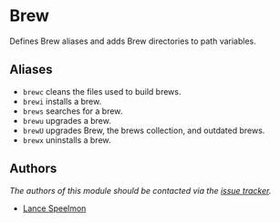 Brew
====

Defines Brew aliases and adds Brew directories to path variables.

Aliases
-------

  - `brewc` cleans the files used to build brews.
  - `brewi` installs a brew.
  - `brews` searches for a brew.
  - `brewu` upgrades a brew.
  - `brewU` upgrades Brew, the brews collection, and outdated brews.
  - `brewx` uninstalls a brew.

Authors
-------

*The authors of this module should be contacted via the [issue tracker][1].*

  - [Lance Speelmon](https://github.com/lancespeelmon)

[1]: https://github.com/sorin-ionescu/prezto/issues
